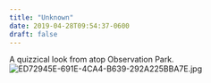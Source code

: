 ```yaml
---
title: "Unknown"
date: 2019-04-28T09:54:37-0600
draft: false
---
```


A quizzical look from atop Observation Park. ![ED72945E-691E-4CA4-B639-292A225BBA7E.jpg](http://ianwhitney.micro.blog/uploads/2019/d4d744ee32.jpg)
